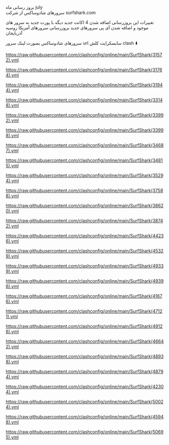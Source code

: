 بروز رسانی   ماه july  
سرورهای شادوساکس از شرکت surfshark.com 

تغییرات این بروزرسانی 
اضافه شدن 4 اکانت جدید دیگه با پورت جدید به سرور های موجود 
و اضافه شدن آی‌ پی سرورهای جدید
بروزرسانی سرورهای آمریکا 
روسیه  آذربایجان 


سرورهای شادوساکس بصورت لینک سرور url سابسکرایت کلش clash ⬇️


https://raw.githubusercontent.com/clashconfig/online/main/SurfShark(31572).yml

https://raw.githubusercontent.com/clashconfig/online/main/SurfShark(31764).yml

https://raw.githubusercontent.com/clashconfig/online/main/SurfShark(31944).yml

https://raw.githubusercontent.com/clashconfig/online/main/SurfShark(33148).yml

https://raw.githubusercontent.com/clashconfig/online/main/SurfShark(33992).yml

https://raw.githubusercontent.com/clashconfig/online/main/SurfShark(33998).yml

https://raw.githubusercontent.com/clashconfig/online/main/SurfShark(34687).yml

https://raw.githubusercontent.com/clashconfig/online/main/SurfShark(34815).yml

https://raw.githubusercontent.com/clashconfig/online/main/SurfShark(35294).yml

https://raw.githubusercontent.com/clashconfig/online/main/SurfShark(37588).yml

https://raw.githubusercontent.com/clashconfig/online/main/SurfShark(38620).yml

https://raw.githubusercontent.com/clashconfig/online/main/SurfShark(38742).yml

https://raw.githubusercontent.com/clashconfig/online/main/SurfShark(44236).yml

https://raw.githubusercontent.com/clashconfig/online/main/SurfShark(45329).yml

https://raw.githubusercontent.com/clashconfig/online/main/SurfShark(49339).yml

https://raw.githubusercontent.com/clashconfig/online/main/SurfShark(49396).yml

https://raw.githubusercontent.com/clashconfig/online/main/SurfShark(41676).yml

https://raw.githubusercontent.com/clashconfig/online/main/SurfShark(47121).yml

https://raw.githubusercontent.com/clashconfig/online/main/SurfShark(49126).yml

https://raw.githubusercontent.com/clashconfig/online/main/SurfShark(46642).yml

https://raw.githubusercontent.com/clashconfig/online/main/SurfShark(48938).yml

https://raw.githubusercontent.com/clashconfig/online/main/SurfShark(48794).yml

https://raw.githubusercontent.com/clashconfig/online/main/SurfShark(42304).yml

https://raw.githubusercontent.com/clashconfig/online/main/SurfShark(50024).yml

https://raw.githubusercontent.com/clashconfig/online/main/SurfShark(45948).yml

https://raw.githubusercontent.com/clashconfig/online/main/SurfShark(50695).yml
